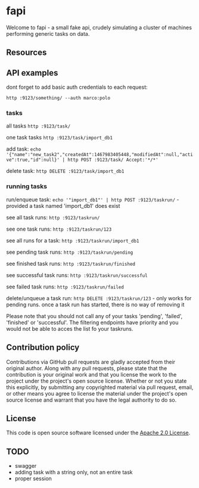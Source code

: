 # fapi #

Welcome to fapi - a small fake api, crudely simulating a cluster of machines performing generic tasks on data.

## Resources ##

## API examples ##

dont forget to add basic auth credentials to each request: 

`http :9123/something/ --auth marco:polo`

### tasks

all tasks `http :9123/task/`

one task tasks `http :9123/task/import_db1`

add task: `echo '{"name":"new_task2","createdAt":1467983405448,"modifiedAt":null,"active":true,"id":null}' | http POST :9123/task/ Accept:'*/*'`

delete task: `http DELETE :9123/task/import_db1`

### running tasks

run/enqueue task: `echo '"import_db1"' | http POST :9123/taskrun/` - provided a task named 'import_db1' does exist

see all task runs: `http :9123/taskrun/`

see one task runs: `http :9123/taskrun/123`

see all runs for a task: `http :9123/taskrun/import_db1`

see pending task runs: `http :9123/taskrun/pending`

see finished task runs: `http :9123/taskrun/finished`

see successful task runs: `http :9123/taskrun/successful`

see failed task runs: `http :9123/taskrun/failed`

delete/unqueue a task run: `http DELETE :9123/taskrun/123` - only works for pending runs. once a task run has started, there is no way of removing it

Please note that you should not call any of your tasks 'pending', 'failed', 'finished' or 'successful'. The filtering endpoints have priority and you would not be able to acces the list fo your taskruns.

### 


## Contribution policy ##

Contributions via GitHub pull requests are gladly accepted from their original author. Along with any pull requests, please state that the contribution is your original work and that you license the work to the project under the project's open source license. Whether or not you state this explicitly, by submitting any copyrighted material via pull request, email, or other means you agree to license the material under the project's open source license and warrant that you have the legal authority to do so.

## License ##

This code is open source software licensed under the [Apache 2.0 License](http://www.apache.org/licenses/LICENSE-2.0.html).

## TODO ##

* swagger 
* adding task with a string only, not an entire task
* proper session
